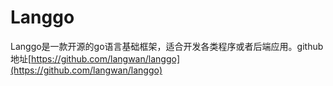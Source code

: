 # Langgo

Langgo是一款开源的go语言基础框架，适合开发各类程序或者后端应用。github地址[https://github.com/langwan/langgo](https://github.com/langwan/langgo)
